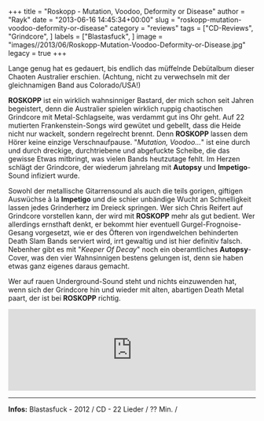 +++
title = "Roskopp - Mutation, Voodoo, Deformity or Disease"
author = "Rayk"
date = "2013-06-16 14:45:34+00:00"
slug = "roskopp-mutation-voodoo-deformity-or-disease"
category = "reviews"
tags = ["CD-Reviews", "Grindcore", ]
labels = ["Blastasfuck", ]
image = "images//2013/06/Roskopp-Mutation-Voodoo-Deformity-or-Disease.jpg"
legacy = true
+++

Lange genug hat es gedauert, bis endlich das müffelnde Debütalbum dieser Chaoten Australier erschien. (Achtung, nicht zu verwechseln mit der gleichnamigen Band aus Colorado/USA!)

**ROSKOPP** ist ein wirklich wahnsinniger Bastard, der mich schon seit Jahren begeistert, denn die Australier spielen wirklich ruppig chaotischen Grindcore mit Metal-Schlagseite, was verdammt gut ins Ohr geht. Auf 22 mutierten Frankenstein-Songs wird gewütet und gebellt, dass die Heide nicht nur wackelt, sondern regelrecht brennt. Denn **ROSKOPP** lassen dem Hörer keine einzige Verschnaufpause. "_Mutation, Voodoo..._" ist eine durch und durch dreckige, durchtriebene und abgefuckte Scheibe, die das gewisse Etwas mitbringt, was vielen Bands heutzutage fehlt. Im Herzen schlägt der Grindcore, der wiederum jahrelang mit **Autopsy** und **Impetigo**-Sound infiziert wurde.

Sowohl der metallische Gitarrensound als auch die teils gorigen, giftigen Auswüchse à la **Impetigo** und die schier unbändige Wucht an Schnelligkeit lassen jedes Grinderherz im Dreieck springen. Wer sich Chris Reifert auf Grindcore vorstellen kann, der wird mit **ROSKOPP** mehr als gut bedient. Wer allerdings ernsthaft denkt, er bekommt hier eventuell Gurgel-Frognoise-Gesang vorgesetzt, wie er des Öfteren von irgendwelchen behinderten Death Slam Bands serviert wird, irrt gewaltig und ist hier definitiv falsch. Nebenher gibt es mit "_Keeper Of Decay_" noch ein oberamtliches **Autopsy**-Cover, was den vier Wahnsinnigen bestens gelungen ist, denn sie haben etwas ganz eigenes daraus gemacht.

Wer auf rauen Underground-Sound steht und nichts einzuwenden hat, wenn sich der Grindcore hin und wieder mit alten, abartigen Death Metal paart, der ist bei **ROSKOPP** richtig.

<iframe frameborder="no" height="166" scrolling="no" src="https://w.soundcloud.com/player/?url=http%3A%2F%2Fapi.soundcloud.com%2Ftracks%2F35781588&amp;show_artwork=true" width="100%"></iframe>



---
**Infos:**
Blastasfuck - 2012 / 
CD - 22 Lieder / ?? Min. / 
